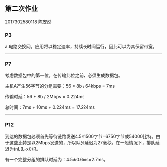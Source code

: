 ## 第二次作业

2017302580118 陈安然



### P3

a.电路交换网。应用将以稳定速率，持续长时间运行，因此可以为其保留带宽。

------

### P7

考虑数据包中的第一位，在传输此位之前，必须生成数据包。

主机A产生56字节的分组需要：56 * 8b / 64kbps = 7ms

传输时延：56 * 8b / 2Mbps = 0.224ms

总时间：7ms + 10ms + 0.224ms = 17.224ms

------

### P12

到达的数据包必须首先等待链路发送4.5×1500字节=6750字节或54000比特。由于这些比特是以2Mbps发送的，所以队列延迟为27毫秒。在一般情况下，排队延迟为(nL(L-x))/R。

有一个完整分组的排队时延为：4.5∗0.6ms=2.7ms。